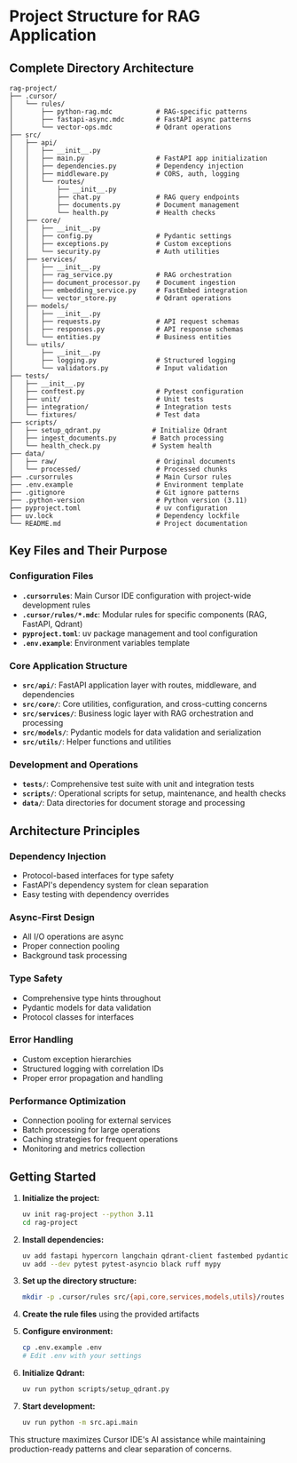 # Project Structure for RAG Application

## Complete Directory Architecture

```
rag-project/
├── .cursor/
│   └── rules/
│       ├── python-rag.mdc           # RAG-specific patterns
│       ├── fastapi-async.mdc        # FastAPI async patterns
│       └── vector-ops.mdc           # Qdrant operations
├── src/
│   ├── api/
│   │   ├── __init__.py
│   │   ├── main.py                  # FastAPI app initialization
│   │   ├── dependencies.py          # Dependency injection
│   │   ├── middleware.py            # CORS, auth, logging
│   │   └── routes/
│   │       ├── __init__.py
│   │       ├── chat.py              # RAG query endpoints
│   │       ├── documents.py         # Document management
│   │       └── health.py            # Health checks
│   ├── core/
│   │   ├── __init__.py
│   │   ├── config.py                # Pydantic settings
│   │   ├── exceptions.py            # Custom exceptions
│   │   └── security.py              # Auth utilities
│   ├── services/
│   │   ├── __init__.py
│   │   ├── rag_service.py           # RAG orchestration
│   │   ├── document_processor.py    # Document ingestion
│   │   ├── embedding_service.py     # FastEmbed integration
│   │   └── vector_store.py          # Qdrant operations
│   ├── models/
│   │   ├── __init__.py
│   │   ├── requests.py              # API request schemas
│   │   ├── responses.py             # API response schemas
│   │   └── entities.py              # Business entities
│   └── utils/
│       ├── __init__.py
│       ├── logging.py               # Structured logging
│       └── validators.py            # Input validation
├── tests/
│   ├── __init__.py
│   ├── conftest.py                  # Pytest configuration
│   ├── unit/                        # Unit tests
│   ├── integration/                 # Integration tests
│   └── fixtures/                    # Test data
├── scripts/
│   ├── setup_qdrant.py             # Initialize Qdrant
│   ├── ingest_documents.py         # Batch processing
│   └── health_check.py             # System health
├── data/
│   ├── raw/                         # Original documents
│   └── processed/                   # Processed chunks
├── .cursorrules                     # Main Cursor rules
├── .env.example                     # Environment template
├── .gitignore                       # Git ignore patterns
├── .python-version                  # Python version (3.11)
├── pyproject.toml                   # uv configuration
├── uv.lock                          # Dependency lockfile
└── README.md                        # Project documentation
```

## Key Files and Their Purpose

### Configuration Files

- **`.cursorrules`**: Main Cursor IDE configuration with project-wide development rules
- **`.cursor/rules/*.mdc`**: Modular rules for specific components (RAG, FastAPI, Qdrant)
- **`pyproject.toml`**: uv package management and tool configuration
- **`.env.example`**: Environment variables template

### Core Application Structure

- **`src/api/`**: FastAPI application layer with routes, middleware, and dependencies
- **`src/core/`**: Core utilities, configuration, and cross-cutting concerns
- **`src/services/`**: Business logic layer with RAG orchestration and processing
- **`src/models/`**: Pydantic models for data validation and serialization
- **`src/utils/`**: Helper functions and utilities

### Development and Operations

- **`tests/`**: Comprehensive test suite with unit and integration tests
- **`scripts/`**: Operational scripts for setup, maintenance, and health checks
- **`data/`**: Data directories for document storage and processing

## Architecture Principles

### Dependency Injection

- Protocol-based interfaces for type safety
- FastAPI's dependency system for clean separation
- Easy testing with dependency overrides

### Async-First Design

- All I/O operations are async
- Proper connection pooling
- Background task processing

### Type Safety

- Comprehensive type hints throughout
- Pydantic models for data validation
- Protocol classes for interfaces

### Error Handling

- Custom exception hierarchies
- Structured logging with correlation IDs
- Proper error propagation and handling

### Performance Optimization

- Connection pooling for external services
- Batch processing for large operations
- Caching strategies for frequent operations
- Monitoring and metrics collection

## Getting Started

1. **Initialize the project:**

   ```bash
   uv init rag-project --python 3.11
   cd rag-project
   ```

2. **Install dependencies:**

   ```bash
   uv add fastapi hypercorn langchain qdrant-client fastembed pydantic
   uv add --dev pytest pytest-asyncio black ruff mypy
   ```

3. **Set up the directory structure:**

   ```bash
   mkdir -p .cursor/rules src/{api,core,services,models,utils}/routes tests/{unit,integration} scripts data/{raw,processed}
   ```

4. **Create the rule files** using the provided artifacts

5. **Configure environment:**

   ```bash
   cp .env.example .env
   # Edit .env with your settings
   ```

6. **Initialize Qdrant:**

   ```bash
   uv run python scripts/setup_qdrant.py
   ```

7. **Start development:**
   ```bash
   uv run python -m src.api.main
   ```

This structure maximizes Cursor IDE's AI assistance while maintaining production-ready patterns and clear separation of concerns.
